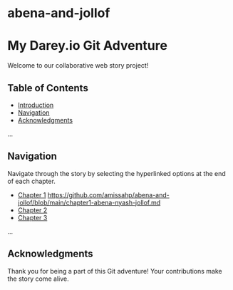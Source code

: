 # abena-and-jollof

# My Darey.io Git Adventure

Welcome to our collaborative web story project!

## Table of Contents

- [Introduction](#introduction)
- [Navigation](#navigation)
- [Acknowledgments](#acknowledgments)

...

## Navigation

Navigate through the story by selecting the hyperlinked options at the end of each chapter.

- [Chapter 1](./chapter-1.md) https://github.com/amissahp/abena-and-jollof/blob/main/chapter1-abena-nyash-jollof.md
- [Chapter 2](./chapter-2.md)
- [Chapter 3](./chapter-3.md) 

...

## Acknowledgments

Thank you for being a part of this Git adventure! Your contributions make the story come alive.
